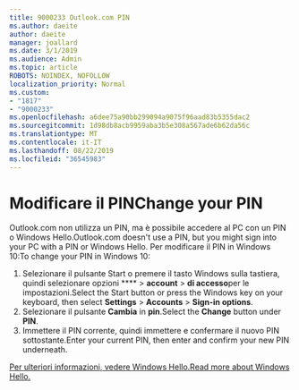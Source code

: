 ```yaml
---
title: 9000233 Outlook.com PIN
ms.author: daeite
author: daeite
manager: joallard
ms.date: 3/1/2019
ms.audience: Admin
ms.topic: article
ROBOTS: NOINDEX, NOFOLLOW
localization_priority: Normal
ms.custom:
- "1817"
- "9000233"
ms.openlocfilehash: a6dee75a90bb299094a9075f96aad83b5355dac2
ms.sourcegitcommit: 1d98db8acb9959aba3b5e308a567ade6b62da56c
ms.translationtype: MT
ms.contentlocale: it-IT
ms.lasthandoff: 08/22/2019
ms.locfileid: "36545983"
---
```

# <a name="change-your-pin"></a><span data-ttu-id="0a95a-102">Modificare il PIN</span><span class="sxs-lookup"><span data-stu-id="0a95a-102">Change your PIN</span></span>

<span data-ttu-id="0a95a-103">Outlook.com non utilizza un PIN, ma è possibile accedere al PC con un PIN o Windows Hello.</span><span class="sxs-lookup"><span data-stu-id="0a95a-103">Outlook.com doesn't use a PIN, but you might sign into your PC with a PIN or Windows Hello.</span></span> <span data-ttu-id="0a95a-104">Per modificare il PIN in Windows 10:</span><span class="sxs-lookup"><span data-stu-id="0a95a-104">To change your PIN in Windows 10:</span></span>

1. <span data-ttu-id="0a95a-105">Selezionare il pulsante Start o premere il tasto Windows sulla tastiera, quindi selezionare opzioni \*\*\*\* > **account** > **di accesso**per le impostazioni.</span><span class="sxs-lookup"><span data-stu-id="0a95a-105">Select the Start button or press the Windows key on your keyboard, then select **Settings** > **Accounts** > **Sign-in options**.</span></span>
2. <span data-ttu-id="0a95a-106">Selezionare il pulsante **Cambia** in **pin**.</span><span class="sxs-lookup"><span data-stu-id="0a95a-106">Select the **Change** button under **PIN**.</span></span>
3. <span data-ttu-id="0a95a-107">Immettere il PIN corrente, quindi immettere e confermare il nuovo PIN sottostante.</span><span class="sxs-lookup"><span data-stu-id="0a95a-107">Enter your current PIN, then enter and confirm your new PIN underneath.</span></span>

[<span data-ttu-id="0a95a-108">Per ulteriori informazioni, vedere Windows Hello.</span><span class="sxs-lookup"><span data-stu-id="0a95a-108">Read more about Windows Hello.</span></span>](https://support.microsoft.com/help/17215/)